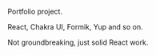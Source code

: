 
Portfolio project.

React, Chakra UI, Formik, Yup and so on.

Not groundbreaking, just solid React work.